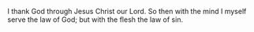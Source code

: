 I thank God through Jesus Christ our Lord. So then with the mind I myself serve the law of God; but with the flesh the law of sin.
